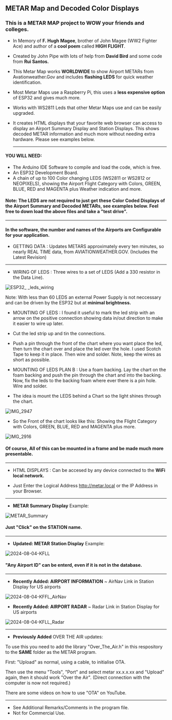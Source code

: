 ## METAR Map and Decoded Color Displays
### This is a METAR MAP project to WOW your friends and colleges.

+ In Memory of **F. Hugh Magee**, brother of John Magee (WW2 Fighter Ace) and author of a **cool poem** called **HIGH FLIGHT**.
+ Created by John Pipe with lots of help from **David Bird** and some code from **Rui Santos.**

+ This Metar Map works **WORLDWIDE** to show Airport METARs from Avationweather.Gov and includes **flashing LEDS** for quick weather identification.

+ Most Metar Maps use a Raspberry Pi, this uses a **less expensive option** of ESP32 and gives much more.
  
+ Works with WS2811 Leds that other Metar Maps use and can be easily upgraded.

+ It creates HTML displays that your favorite web browser can access to display an Airport Summary Display and Station Displays.  This shows decoded METAR information and much more without needing extra hardware.  Please see examples below.

  ---
 #### YOU WILL NEED:
 + The Arduino IDE Software to compile and load the code, which is free.
 + An ESP32 Development Board.
 +  A chain of up to 100 Color changing LEDS (WS2811 or WS2812 or NEOPIXELS), showing the Airport Flight Category with Colors, GREEN, BLUE, RED and MAGENTA plus Weather indication and more.
   #### Note: The LEDS are not required to just get these Color Coded Displays of the Airport Summary and Decoded METARs, see examples below.  Feel free to down load the above files and take a "test drive".

---

#### In the software, the number and names of the Airports are Configurable for your application.

+ GETTING DATA : Updates METARS approximately every ten minutes, so nearly REAL TIME data, from AVIATIONWEATHER.GOV.  (Includes the Latest Revision)
---

+ WIRING OF LEDS : Three wires to  a set of LEDS (Add a 330 resistor in the Data Line).

![ESP32_ _leds_wiring](https://user-images.githubusercontent.com/24758833/197342655-f6e17e1f-f41f-4e63-b6c1-63a42799240c.png)

Note: With less than 60 LEDS an external Power Supply is not neccessary and can be driven by the ESP32 but at **minimal brightness.**

+ MOUNTING OF LEDS : I found it useful to mark the led strip with an arrow on the positive connection showing data in/out direction to make it easier to wire up later.
+ Cut the led strip up and tin the connections.
+ Push a pin through the front of the chart where you want place the led, then turn the chart over and place the led over the hole.  I used Scotch Tape to keep it in place.  Then wire and solder.  Note, keep the wires as short as possible.
+ MOUNTING OF LEDS PLAN B : Use a foam backing. Lay the chart on the foam backing and push the pin through the chart and into the backing.  Now, fix the leds to the backing foam where ever there is a pin hole.  Wire and solder.

+ The idea is mount the LEDS behind a Chart so the light shines through the chart.

![IMG_2947](https://user-images.githubusercontent.com/24758833/157293897-e3d9f13f-debc-4f80-a27e-ef0c16ccbe5c.JPG)


+ So the Front of the chart looks like this: Showing the Flight Category with Colors, GREEN, BLUE, RED and MAGENTA plus more.

![IMG_2916](https://user-images.githubusercontent.com/24758833/157294109-c94372d3-fa67-4a66-8e46-7be0fdde13f8.JPG)

#### Of course, All of this can be mounted in a frame and be made much more presentable.

---

+ HTML DISPLAYS : Can be accesed by any device connected to the **WiFi local network.**

+ Just Enter the Logical Address http://metar.local or the IP Address in your Browser.

---

+ **METAR Summary Display** Example:

![METAR_Summary](https://user-images.githubusercontent.com/24758833/197342754-2bac1db7-003e-47b2-8072-c6f3a0c6f7f8.png)

#### Just "Click" on the STATION name.
---

+ **Updated: METAR Station Display** Example:

![2024-08-04-KFLL](https://github.com/user-attachments/assets/be266e73-e3f8-47f0-a2a8-6efdb23cfa61)

#### "Any Airport ID" can be enterd, even if it is not in the database.
---
+ **Recently Added:  AIRPORT INFORMATION**  ~  AirNav Link in Station Display for US airports

![2024-08-04-KFFL_AirNav](https://github.com/user-attachments/assets/09c26d76-98c2-424a-830e-2b9cf100d2bd)

 + **Recently Added:  AIRPORT RADAR**  ~  Radar Link in Station Display for US airports

![2024-08-04-KFLL_Radar](https://github.com/user-attachments/assets/8880e728-0b18-411c-9fa9-31f1432b6336)

---

+ **Previously Added** OVER THE AIR updates:

To use this you need to add the library "Over_The_Air.h" in this respository to the **SAME** folder as the METAR program.

First: "Upload" as normal, using a cable, to initialise OTA.

Then use the menu  "Tools", "Port" and select  metar xx.x.x.xx and "Upload" again, then it should work "Over the Air".  (Direct connection with the computer is now not required.)

There are some videos on how to use "OTA" on YouTube.

---

+ See Additional Remarks/Comments in the program file.
+ Not for Commercial Use.
